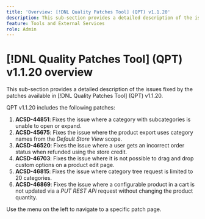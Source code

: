 ```yaml
---
title: 'Overview: [!DNL Quality Patches Tool] (QPT) v1.1.20'
description: This sub-section provides a detailed description of the issues fixed by the patches available in [!DNL Quality Patches Tool] (QPT) v1.1.20.
feature: Tools and External Services
role: Admin
---
```

# [!DNL Quality Patches Tool] (QPT) v1.1.20 overview

This sub-section provides a detailed description of the issues fixed by the patches available in [!DNL Quality Patches Tool] (QPT) v1.1.20.

QPT v1.1.20 includes the following patches:

1. **ACSD-44851**: Fixes the issue where a category with subcategories is unable to open or expand.
1. **ACSD-45675**: Fixes the issue where the product export uses category names from the *Default Store View* scope.
1. **ACSD-46520**: Fixes the issue where a user gets an incorrect order status when refunded using the store credit.
1. **ACSD-46703**: Fixes the issue where it is not possible to drag and drop custom options on a product edit page.
1. **ACSD-46815**: Fixes the issue where category tree request is limited to 20 categories.
1. **ACSD-46869**: Fixes the issue where a configurable product in a cart is not updated via a *PUT REST API* request without changing the product quantity.

Use the menu on the left to navigate to a specific patch page.
